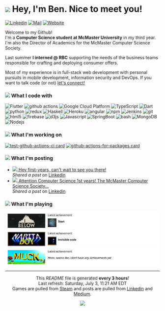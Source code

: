 <h1><img src="https://emojis.slackmojis.com/emojis/images/1500426137/2648/allo-tongue.gif?1500426137" width="30" /> Hey, I'm Ben. Nice to meet you!</h1>

[![Linkedin](https://img.shields.io/badge/-benjaminkostiuk-0077B5?style=flat-square&logo=Linkedin&logoColor=white&link=https://www.linkedin.com/in/benjaminkostiuk/)](https://www.linkedin.com/in/benjaminkostiuk/)
[![Mail](https://img.shields.io/badge/-benkostiuk1-D14836?style=flat-square&logo=Gmail&logoColor=white&link=mailto:benkostiuk1@gmail.com)](mailto:benkostiuk1@gmail.com)
[![Website](https://img.shields.io/badge/-benkostiuk.com-00A82D?style=flat-square&logo=google-chrome&logoColor=white&link=https://benkostiuk.com)](https://benkostiuk.com)

<p>Welcome to my Github! <br/>
I'm a <b>Computer Science student at McMaster University</b> in my third year. I'm also the Director of Academics for the McMaster Computer Science Society.</p>

<p>Last summer <b>I interned @ RBC</b> supporting the needs of the business teams responsible for crafting and deploying consumer offers.</p>

<p>Most of my experience is in full-stack web development with personal pursuits in mobile development, information security and DevOps. If you want to talk code (or not) <a href="https://www.linkedin.com/in/benjaminkostiuk" target="_blank">let's connect!</a></p>

<h3><img src="https://emojis.slackmojis.com/emojis/images/1572027745/6842/blob_derpy.png?1572027745" width="24"/> What I code with </h3>
<p>
    <img alt="Flutter" src="https://img.shields.io/badge/-Flutter-2196f3?style=flat-square&logo=flutter&logoColor=white" />
    <img alt="github actions" src="https://img.shields.io/badge/-Github_Actions-2088FF?style=flat-square&logo=github-actions&logoColor=white" />
    <img alt="Google Cloud Platform" src="https://img.shields.io/badge/-Google_Cloud_Platform-1a73e8?style=flat-square&logo=google-cloud&logoColor=white" />
    <img alt="TypeScript" src="https://img.shields.io/badge/-TypeScript-007ACC?style=flat-square&logo=typescript&logoColor=white" />
    <img alt="Dart" src="https://img.shields.io/badge/-Dart-0175C2?style=flat-square&logo=dart&logoColor=white" />
    <img alt="python" src="https://img.shields.io/badge/-python-306998?style=flat-square&logo=python&logoColor=white" />
    <img alt="redux" src="https://img.shields.io/badge/-Redux-764ABC?style=flat-square&logo=redux&logoColor=white" />
    <img alt="Haskell" src="https://img.shields.io/badge/-Haskell-5D4F85?style=flat-square&logo=haskell&logoColor=white" />
    <img alt="Heroku" src="https://img.shields.io/badge/-Heroku-430098?style=flat-square&logo=heroku&logoColor=white" />
    <img alt="angular" src="https://img.shields.io/badge/-Angular-DD0031?style=flat-square&logo=angular&logoColor=white" />
    <img alt="npm" src="https://img.shields.io/badge/-NPM-CB3837?style=flat-square&logo=npm&logoColor=white" />
    <img alt="Jenkins" src="https://img.shields.io/badge/-Jenkins-D24939?style=flat-square&logo=jenkins&logoColor=white" />
    <img alt="git" src="https://img.shields.io/badge/-Git-F05032?style=flat-square&logo=git&logoColor=white" />
    <img alt="html5" src="https://img.shields.io/badge/-HTML5-E34F26?style=flat-square&logo=html5&logoColor=white" />
    <img alt="firebase" src="https://img.shields.io/badge/-Firebase-F57C00?style=flat-square&logo=firebase&logoColor=white" />
    <img alt="d3js" src="https://img.shields.io/badge/-D3.js-F9A03C?style=flat-square&logo=d3.js&logoColor=white" />
    <img alt="Javascript" src="https://img.shields.io/badge/-JavaScript-e0b428?style=flat-square&logo=Javascript&logoColor=white" />
    <img alt="SpringBoot" src="https://img.shields.io/badge/-Spring Boot-6db33f?style=flat-square&logo=spring&logoColor=white" />
    <img alt="bash" src="https://img.shields.io/badge/-bash-4EAA25?style=flat-square&logo=GNU-bash&logoColor=white" />
    <img alt="MongoDB" src="https://img.shields.io/badge/-MongoDB-13aa52?style=flat-square&logo=mongodb&logoColor=white" />
    <img alt="Nodejs" src="https://img.shields.io/badge/-Nodejs-43853d?style=flat-square&logo=Node.js&logoColor=white" />
</p>
<h3><img src="https://emojis.slackmojis.com/emojis/images/1500425901/2646/allo-happy.gif?1500425901" width="24"/> What I'm working on</h3>

[![test-github-actions-ci card](https://github-readme-stats.vercel.app/api/pin/?username=benjaminkostiuk&repo=test-github-actions-ci)](https:&#x2F;&#x2F;github.com&#x2F;benjaminkostiuk&#x2F;test-github-actions-ci)
[![github-actions-for-packages card](https://github-readme-stats.vercel.app/api/pin/?username=benjaminkostiuk&repo=github-actions-for-packages)](https:&#x2F;&#x2F;github.com&#x2F;benjaminkostiuk&#x2F;github-actions-for-packages)

<h3><img src="https://emojis.slackmojis.com/emojis/images/1572027736/6827/blob_aww.png?1572027736" width="24"/> What I'm posting</h3>
<ul>
        <li><img src="https:&#x2F;&#x2F;www.flaticon.com&#x2F;svg&#x2F;static&#x2F;icons&#x2F;svg&#x2F;124&#x2F;124011.svg" width="16"><a href="https:&#x2F;&#x2F;www.linkedin.com&#x2F;feed&#x2F;update&#x2F;urn:li:activity:6716500148807110656"> Hey first-years, can&#39;t wait to see you there!</a><br/><i>Shared a post</i> on <a href="https:&#x2F;&#x2F;www.linkedin.com&#x2F;in&#x2F;benjaminkostiuk">Linkedin</a></li>
        <li><img src="https:&#x2F;&#x2F;www.flaticon.com&#x2F;svg&#x2F;static&#x2F;icons&#x2F;svg&#x2F;124&#x2F;124011.svg" width="16"><a href="https:&#x2F;&#x2F;www.linkedin.com&#x2F;feed&#x2F;update&#x2F;urn:li:activity:6714314232378216448"> Attention Computer Science 1st years! The McMaster Computer Science Society...</a><br/><i>Shared a post</i> on <a href="https:&#x2F;&#x2F;www.linkedin.com&#x2F;in&#x2F;benjaminkostiuk">Linkedin</a></li>
</ul>

<h3><img src="https://emojis.slackmojis.com/emojis/images/1572027842/6925/blob_sunglasses.png?1572027842" width="24"/> What I'm playing</h3>
<p>
        <a target="_blank" href="https://store.steampowered.com/app/250680"><img alt="BELOW" src=".&#x2F;assets&#x2F;images&#x2F;BELOW.png" /></a>
        <a target="_blank" href="https://store.steampowered.com/app/1069530"><img alt="Narita Boy" src=".&#x2F;assets&#x2F;images&#x2F;Narita Boy.png" /></a>
        <a target="_blank" href="https://store.steampowered.com/app/1625450"><img alt="Muck" src=".&#x2F;assets&#x2F;images&#x2F;Muck.png" /></a>
</p>

-------
<p align="center">
    This <i>README</i> file is generated <b>every 3 hours</b>!
    <br/>Last refresh: Saturday, July 3, 11:21 AM EDT
    <br/>Games are pulled from <a href="https://store.steampowered.com/" target="_blank">Steam</a> and posts are pulled from <a href="https://www.linkedin.com/" target="_blank">Linkedin</a> and <a href="https://medium.com/" target="_blank">Medium</a>.</p>
<p align="center">
    <img src="https://github.com/thmsgbrt/thmsgbrt/workflows/README%20build/badge.svg" />
</p>
